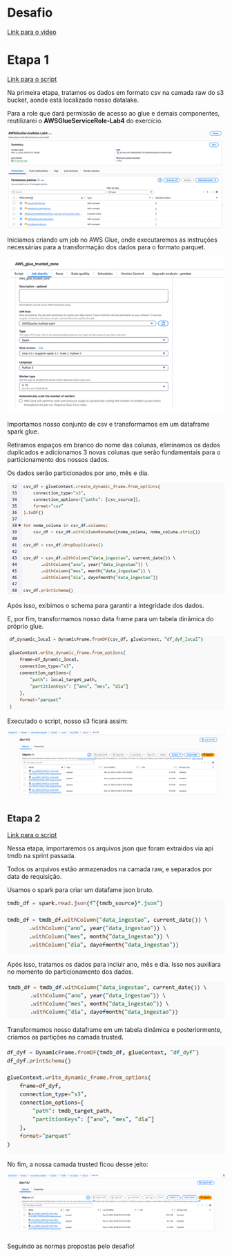 # Desafio
[Link para o video](https://compasso-my.sharepoint.com/:v:/g/personal/vitor_borges_pb_compasso_com_br/EXY4JMqpsH9OvlGmuQDWTgoBB2VqTt5LFjmkQnCp8w_lHw?nav=eyJyZWZlcnJhbEluZm8iOnsicmVmZXJyYWxBcHAiOiJTdHJlYW1XZWJBcHAiLCJyZWZlcnJhbFZpZXciOiJTaGFyZURpYWxvZy1MaW5rIiwicmVmZXJyYWxBcHBQbGF0Zm9ybSI6IldlYiIsInJlZmVycmFsTW9kZSI6InZpZXcifX0%3D&e=Aub7Dg)
# Etapa 1
[Link para o script](../Desafio/Etapa1/glue_csv.py)

Na primeira etapa, tratamos os dados em formato csv na camada raw do s3 bucket, aonde está localizado nosso datalake.

Para a role que dará permissão de acesso ao glue e demais componentes, reutilizarei o **AWSGlueServiceRole-Lab4** do exercício.

![Aws Role](../Evidencias/iam-role.png)

Iniciamos criando um job no AWS Glue, onde executaremos as instruções necessárias para a transformação dos dados para o formato parquet.

![Glue job](../Evidencias/glue-job-desafio.png)

Importamos nosso conjunto de csv e transformamos em um dataframe spark glue.

Retiramos espaços em branco do nome das colunas, eliminamos os dados duplicados e adicionamos 3 novas colunas que serão fundamentais para o particionamento dos nossos dados.

Os dados serão particionados por ano, mês e dia.

![Glue Script 1](../Evidencias/glue-csv-script1.png)

Após isso, exibimos o schema para garantir a integridade dos dados.

E, por fim, transformamos nosso data frame para um tabela dinâmica do próprio glue.

![Glue Script 2](../Evidencias/glue-csv-script2.png)

Executado o script, nosso s3 ficará assim:

![Glue Trusted CSV](../Evidencias/glue-trusted-csv.png)

## Etapa 2
[Link para o script](../Desafio/Etapa2/glue_json.py)

Nessa etapa, importaremos os arquivos json que foram extraidos via api tmdb na sprint passada.

Todos os arquivos estão armazenados na camada raw, e separados por data de requisição.

Usamos o spark para criar um datafame json bruto.

![Glue Json Script](../Evidencias/glue-json-script.png)

Após isso, tratamos os dados para incluir ano, mês e dia. Isso nos auxiliara no momento do particionamento dos dados.

![Glue Json Script 2](../Evidencias/glue-json-script2.png)

Transformamos nosso dataframe em um tabela dinâmica e posteriormente, criamos as partições na camada trusted.

![Glue Json Script 3](../Evidencias/glue-json-scrip3.png)

No fim, a nossa camada trusted ficou desse jeito:

![Glue Trusted JSON](../Evidencias/glue-trusted-json.png)

Seguindo as normas propostas pelo desafio!


